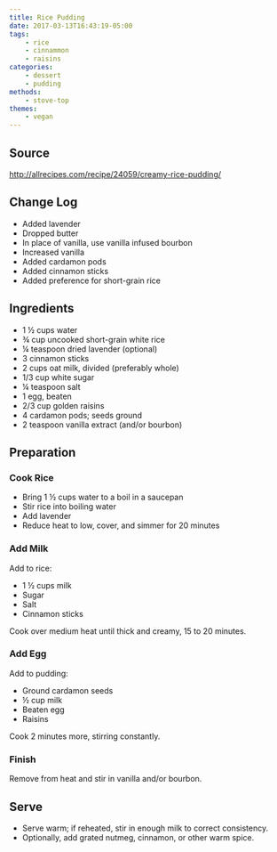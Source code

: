 ```yaml
---
title: Rice Pudding
date: 2017-03-13T16:43:19-05:00
tags:
    - rice
    - cinnammon
    - raisins
categories: 
    - dessert
    - pudding
methods:
    - stove-top
themes:
    - vegan
---
```


## Source

<http://allrecipes.com/recipe/24059/creamy-rice-pudding/>

## Change Log

-   Added lavender
-   Dropped butter
-   In place of vanilla, use vanilla infused bourbon
-   Increased vanilla
-   Added cardamon pods
-   Added cinnamon sticks
-   Added preference for short-grain rice


## Ingredients

-   1 ½ cups water
-   ¾ cup uncooked short-grain white rice
-   ¼ teaspoon dried lavender (optional)
-   3 cinnamon sticks
-   2 cups oat milk, divided (preferably whole)
-   1/3 cup white sugar
-   ¼ teaspoon salt
-   1 egg, beaten
-   2/3 cup golden raisins
-   4 cardamon pods; seeds ground
-   2 teaspoon vanilla extract (and/or bourbon)

## Preparation

### Cook Rice

-   Bring 1 ½ cups water to a boil in a saucepan
-   Stir rice into boiling water
-   Add lavender
-   Reduce heat to low, cover, and simmer for 20 minutes

### Add Milk

Add to rice:

-   1 ½ cups milk
-   Sugar
-   Salt
-   Cinnamon sticks

Cook over medium heat until thick and creamy, 15 to 20 minutes.

### Add Egg

Add to pudding:

-   Ground cardamon seeds
-   ½ cup milk
-   Beaten egg
-   Raisins

Cook 2 minutes more, stirring constantly.

### Finish

Remove from heat and stir in vanilla and/or bourbon.

## Serve

-   Serve warm; if reheated, stir in enough milk to correct consistency.
-   Optionally, add grated nutmeg, cinnamon, or other warm spice.

